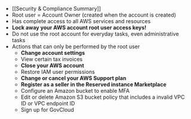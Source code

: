 - [[Security & Compliance Summary]]
- Root user = Account Owner (created when the account is created)
- Has complete access to all AWS services and resources
- **Lock away your AWS account root user access keys!**
- Do not use the root account for everyday tasks, even administrative tasks
- Actions that can only be performed by the root user
	- **Change account settings**
	- View certain tax invoices
	- **Close your AWS account**
	- Restore IAM user permissions
	- **Change or cancel your AWS Support plan**
	- **Register as a seller in the Reserved instance Marketplace**
	- Configure an Amazon bucket to enable MFA
	- Edit or delete Amazon S3 bucket policy that includes a invalid VPC ID or VPC endpoint ID
	- Sign up for GovCloud